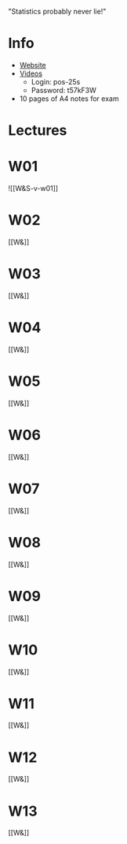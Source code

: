 
"Statistics probably never lie!"

# Info
- [Website](https://metaphor.ethz.ch/x/2025/fs/401-0614-00L/)
- [Videos](https://video.ethz.ch/lectures/d-math/2025/spring/401-0614-00L.html)
	- Login: pos-25s
	- Password: t57kF3W
- 10 pages of A4 notes for exam

# Lectures

# W01
![[W&S-v-w01]]
# W02
[[W&]]
# W03
[[W&]]
# W04
[[W&]]
# W05
[[W&]]
# W06
[[W&]]
# W07
[[W&]]
# W08
[[W&]]
# W09
[[W&]]
# W10
[[W&]]
# W11
[[W&]]
# W12
[[W&]]
# W13
[[W&]]










